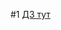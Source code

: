 #1
[ДЗ тут](https://docs.google.com/document/d/1I7D6XrB6FZgoFxiEnAF45KwlbqbVPTflaRlskoOubVI/edit?usp=share_link)


